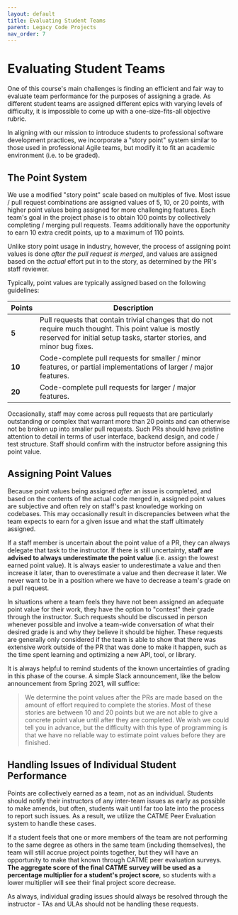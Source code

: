 ```yaml
---
layout: default
title: Evaluating Student Teams
parent: Legacy Code Projects
nav_order: 7
---
```


# Evaluating Student Teams

One of this course's main challenges is finding an efficient and fair way to evaluate team performance for the purposes of assigning a grade. As different student teams are assigned different epics with varying levels of difficulty, it is impossible to come up with a one-size-fits-all objective rubric.

In aligning with our mission to introduce students to professional software development practices, we incorporate a "story point" system similar to those used in professional Agile teams, but modify it to fit an academic environment (i.e. to be graded).

## The Point System

We use a modified "story point" scale based on multiples of five. Most issue / pull request combinations are assigned values of 5, 10, or 20 points, with higher point values being assigned for more challenging features. Each team's goal in the project phase is to obtain 100 points by collectively completing / merging pull requests. Teams additionally have the opportunity to earn 10 extra credit points, up to a maximum of 110 points.

Unlike story point usage in industry, however, the process of assigning point values is done *after the pull request is merged*, and values are assigned based on the *actual* effort put in to the story, as determined by the PR's staff reviewer.

Typically, point values are typically assigned based on the following guidelines:

| Points | Description |
|--------|-------------|
| **5** | Pull requests that contain trivial changes that do not require much thought. This point value is mostly reserved for initial setup tasks, starter stories, and minor bug fixes. |
| **10** | Code-complete pull requests for smaller / minor features, or partial implementations of larger / major features. |
| **20** | Code-complete pull requests for larger / major features. |

Occasionally, staff may come across pull requests that are particularly outstanding or complex that warrant more than 20 points and can otherwise not be broken up into smaller pull requests. Such PRs should have pristine attention to detail in terms of user interface, backend design, and code / test structure. Staff should confirm with the instructor before assigning this point value.

## Assigning Point Values

Because point values being assigned *after* an issue is completed, and based on the contents of the actual code merged in, assigned point values are subjective and often rely on staff's past knowledge working on codebases. This may occasionally result in discrepancies between what the team expects to earn for a given issue and what the staff ultimately assigned.

If a staff member is uncertain about the point value of a PR, they can always delegate that task to the instructor. If there is still uncertainty, **staff are advised to always underestimate the point value** (i.e. assign the lowest earned point value). It is always easier to underestimate a value and then increase it later, than to overestimate a value and then decrease it later. We never want to be in a position where we have to decrease a team's grade on a pull request. 

In situations where a team feels they have not been assigned an adequate point value for their work, they have the option to "contest" their grade through the instructor. Such requests should be discussed in person whenever possible and involve a team-wide conversation of what their desired grade is and why they believe it should be higher. These requests are generally only considered if the team is able to show that there was extensive work outside of the PR that was done to make it happen, such as the time spent learning and optimizing a new API, tool, or library.

It is always helpful to remind students of the known uncertainties of grading in this phase of the course. A simple Slack announcement, like the below announcement from Spring 2021, will suffice: 

> We determine the point values after the PRs are made based on the amount of effort required to complete the stories. Most of these stories are between 10 and 20 points but we are not able to give a concrete point value until after they are completed. We wish we could tell you in advance, but the difficulty with this type of programming is that we have no reliable way to estimate point values before they are finished.

## Handling Issues of Individual Student Performance

Points are collectively earned as a team, not as an individual. Students should notify their instructors of any inter-team issues as early as possible to make amends, but often, students wait until far too late into the process to report such issues. As a result, we utilize the CATME Peer Evaluation system to handle these cases.

If a student feels that one or more members of the team are not performing to the same degree as others in the same team (including themselves), the team will still accrue project points together, but they will have an opportunity to make that known through CATME peer evaluation surveys. **The aggregate score of the final CATME survey will be used as a percentage multiplier for a student's project score**, so students with a lower multiplier will see their final project score decrease.

As always, individual grading issues should always be resolved through the instructor - TAs and ULAs should not be handling these requests.
